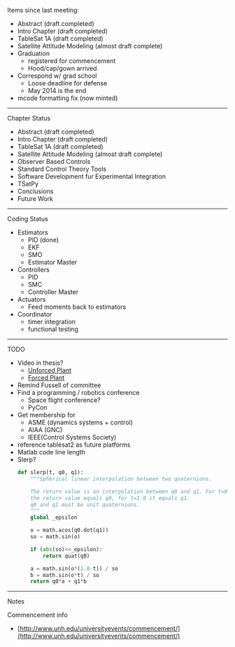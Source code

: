 Items since last meeting:

* Abstract (draft completed)
* Intro Chapter (draft completed)
* TableSat 1A (draft completed)
* Satellite Attitude Modeling (almost draft complete)
* Graduation
    * registered for commencement
    * Hood/cap/gown arrived
* Correspond w/ grad school
    * Loose deadline for defense
    * May 2014 is the end
* mcode formatting fix (now minted)

***

Chapter Status

* Abstract (draft completed)
* Intro Chapter (draft completed)
* TableSat 1A (draft completed)
* Satellite Attitude Modeling (almost draft complete)
* Observer Based Controls
* Standard Control Theory Tools
* Software Development fur Experimental Integration
* TSatPy
* Conclusions
* Future Work

***

Coding Status

* Estimators
    * PID (done)
    * EKF
    * SMO
    * Estimator Master
* Controllers
    * PID
    * SMC
    * Controller Master
* Actuators
    * Feed moments back to estimators
* Coordinator
    * timer integration
    * functional testing

***

TODO

* Video in thesis?
    * [Unforced Plant](https://vimeo.com/68018120)
    * [Forced Plant](https://vimeo.com/42960673)
* Remind Fussell of committee
* Find a programming / robotics conference
    * Space flight conference?
    * PyCon
* Get membership for
    * ASME (dynamics systems + control)
    * AIAA (GNC)
    * IEEE(Control Systems Society)
* reference tablesat2 as future platforms
* Matlab code line length
* Slerp?
    ```python
    def slerp(t, q0, q1):
        """Spherical linear interpolation between two quaternions.

        The return value is an interpolation between q0 and q1. For t=0.0
        the return value equals q0, for t=1.0 it equals q1.
        q0 and q1 must be unit quaternions.
        """
        global _epsilon

        o = math.acos(q0.dot(q1))
        so = math.sin(o)

        if (abs(so)<=_epsilon):
            return quat(q0)

        a = math.sin(o*(1.0-t)) / so
        b = math.sin(o*t) / so
        return q0*a + q1*b
    ```

***

Notes

Commencement info

* [http://www.unh.edu/universityevents/commencement/](http://www.unh.edu/universityevents/commencement/)
